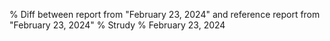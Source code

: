% Diff between report from "February 23, 2024" and reference report from "February 23, 2024"
% Strudy
% February 23, 2024



